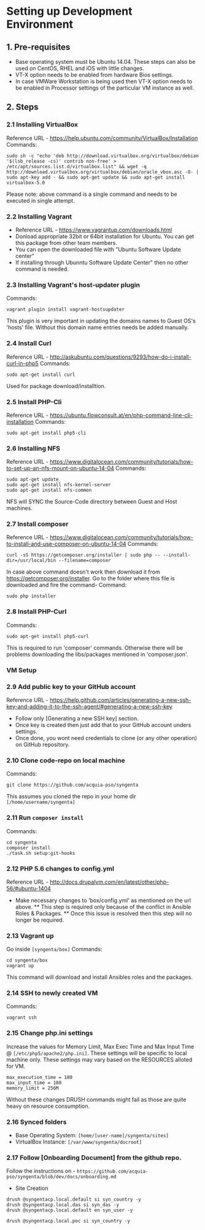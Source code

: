 # Setting up Development Environment

## 1. Pre-requisites
* Base operating system must be Ubuntu 14.04. These steps can also be used on CentOS, RHEL and iOS with little changes.
* VT-X option needs to be enabled from hardware Bios settings.
* In case VMWare Workstation is being used then VT-X option needs to be enabled in Processor settings of the particular VM instance as well.

## 2. Steps
### 2.1 Installing VirtualBox
Reference URL - https://help.ubuntu.com/community/VirtualBox/Installation
Commands:

``` 
sudo sh -c "echo 'deb http://download.virtualbox.org/virtualbox/debian '$(lsb_release -cs)' contrib non-free' > /etc/apt/sources.list.d/virtualbox.list" && wget -q http://download.virtualbox.org/virtualbox/debian/oracle_vbox.asc -O- | sudo apt-key add - && sudo apt-get update && sudo apt-get install virtualbox-5.0 
```

Please note: above command is a single command and needs to be executed in single attempt.

### 2.2 Installing Vagrant
* Reference URL - https://www.vagrantup.com/downloads.html
* Donload appropriate 32bit or 64bit installation for Ubuntu. You can get this package from other team members.
* You can open the downloaded file with "Ubuntu Software Update center"
* If installing through Ubunntu Software Update Center" then no other command is needed.

### 2.3 Installing Vagrant's host-updater plugin
Commands:
```
vagrant plugin install vagrant-hostsupdater
```
This plugin is very important in updating the domains names to Guest OS's 'hosts' file. Without this domain name entries needs be added manually.

### 2.4 Install Curl
Reference URL - http://askubuntu.com/questions/9293/how-do-i-install-curl-in-php5 
Commands:
```
sudo apt-get install curl
```
Used for package download/installtion.

### 2.5 Install PHP-Cli
Reference URL - https://ubuntu.flowconsult.at/en/php-command-line-cli-installation
Commands:
```
sudo apt-get install php5-cli
```
### 2.6 Installing NFS
Reference URL - https://www.digitalocean.com/community/tutorials/how-to-set-up-an-nfs-mount-on-ubuntu-14-04
Commands:
```
sudo apt-get update
sudo apt-get install nfs-kernel-server
sudo apt-get install nfs-common
```
NFS will SYNC the Source-Code directory between Guest and Host machines.

### 2.7 Install composer
Reference URL - https://www.digitalocean.com/community/tutorials/how-to-install-and-use-composer-on-ubuntu-14-04
Commands:
```
curl -sS https://getcomposer.org/installer | sudo php -- --install-dir=/usr/local/bin --filename=composer
```
In case above command doesn't work then download it from https://getcomposer.org/installer. Go to the folder where this file is downloaded and fire the command-
Command:
```
sudo php installer
```
### 2.8 Install PHP-Curl
Commands:
```
sudo apt-get install php5-curl
```
This is required to run 'composer' commands. Otherwise there will be problems downloading the libs/packages mentioned in 'composer.json'.

### VM Setup

### 2.9 Add public key to your GitHub account
Reference URL - https://help.github.com/articles/generating-a-new-ssh-key-and-adding-it-to-the-ssh-agent/#generating-a-new-ssh-key
* Follow only [Generating a new SSH key] section. 
* Once key is created then just add that to your GitHub account unders settings.
* Once done, you wont need credentials to clone (or any other operation) on GitHub repository. 

### 2.10 Clone code-repo on local machine
Commands:
```
git clone https://github.com/acquia-pso/syngenta
```
This assumes you cloned the repo in your home dir `[/home/username/syngenta]`

### 2.11 Run `composer install`
Commands:
```
cd syngenta
composer install
./task.sh setup:git-hooks
```
### 2.12 PHP 5.6 changes to config.yml
Reference URL - http://docs.drupalvm.com/en/latest/other/php-56/#ubuntu-1404 
* Make necessary changes to 'box/config.yml' as mentioned on the url above.
** This step is required only because of the conflict in Ansible Roles & Packages.
** Once this issue is resolved then this step will no longer be required. 

### 2.13 Vagrant up
Go inside `[syngenta/box]`
Commands:
```
cd syngenta/box
vagrant up
```
This command will download and install Ansibles roles and the packages.

### 2.14 SSH to newly created VM
Commands:
```
vagrant ssh
```
### 2.15 Change php.ini settings
Increase the values for Memory Limit, Max Exec Time and Max Input Time @ `[/etc/php5/apache2/php.ini]`. These settings will be specific to local machine only. These settings may vary based on the RESOURCES alloted for VM.
```
max_execution_time = 180
max_input_time = 180
memory_limit = 256M
```
Without these changes DRUSH commands might fail as those are quite heavy on resource consumption.

### 2.16 Synced folders
* Base Operating System: `[home/[user-name]/syngenta/sites]`
* VirtualBox Instance: `[/var/www/syngenta/docroot]`

### 2.17 Follow [Onboarding Document] from the github repo.

Follow the instructions on - `https://github.com/acquia-pso/syngenta/blob/dev/docs/onboarding.md` 

* Site Creation
```
drush @syngentacp.local.default si syn_country -y
drush @syngentacp.local.das si syn_das -y
drush @syngentacp.local.default en syn_user -y

drush @syngentacp.local.poc si syn_country -y
```
